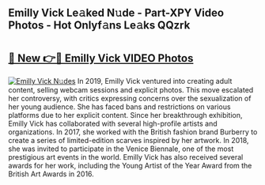 ## Emilly Vick Le𝚊ked N𝚞de - Part-XPY Video Photos - Hot Onlyf𝚊ns Le𝚊ks QQzrk

# <h2><a href="http://ab51627.deff.icu/?id=Emilly+Vick">🔗 New 👉🔴 Emilly Vick VIDEO Photos</a></h2>

[![Emilly Vick N𝚞des](https://i.imgur.com/rIISA9y.gif)](http://ab51627.deff.icu/?id=Emilly+Vick)
In 2019, Emilly Vick ventured into creating adult content, selling webcam sessions and explicit photos. This move escalated her controversy, with critics expressing concerns over the sexualization of her young audience. She has faced bans and restrictions on various platforms due to her explicit content. Since her breakthrough exhibition, Emilly Vick has collaborated with several high-profile artists and organizations. In 2017, she worked with the British fashion brand Burberry to create a series of limited-edition scarves inspired by her artwork. In 2018, she was invited to participate in the Venice Biennale, one of the most prestigious art events in the world. Emilly Vick has also received several awards for her work, including the Young Artist of the Year Award from the British Art Awards in 2016.
